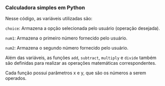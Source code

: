 ### Calculadora simples em Python

Nesse código, as variáveis utilizadas são:

`choice`: Armazena a opção selecionada pelo usuário (operação desejada).

`num1`: Armazena o primeiro número fornecido pelo usuário.

`num2`: Armazena o segundo número fornecido pelo usuário.

Além das variáveis, as funções `add`, `subtract`, `multiply` e `divide` também são definidas para realizar as operações matemáticas correspondentes. 

Cada função possui parâmetros x e y, que são os números a serem operados.

